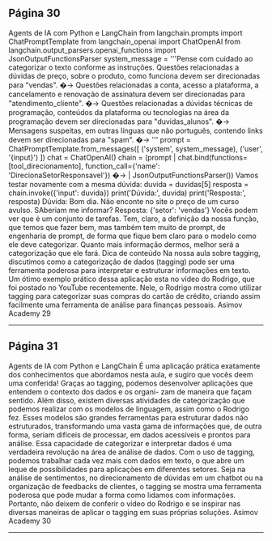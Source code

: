 ## Página 30

Agents de IA com Python e LangChain
from langchain.prompts import ChatPromptTemplate
from langchain_openai import ChatOpenAI
from langchain.output_parsers.openai_functions import JsonOutputFunctionsParser
system_message = '''Pense com cuidado ao categorizar o texto conforme as instruções.
Questões relacionadas a dúvidas de preço, sobre o produto, como funciona devem ser
direcionadas para "vendas".
�→
Questões relacionadas a conta, acesso a plataforma, a cancelamento e renovação de assinatura
devem ser direcionadas para "atendimento_cliente".
�→
Questões relacionadas a dúvidas técnicas de programação, conteúdos da plataforma ou
tecnologias na área da programação devem ser direcionadas para "duvidas_alunos".
�→
Mensagens suspeitas, em outras línguas que não português, contendo links devem ser
direcionadas para "spam".
�→
'''
prompt = ChatPromptTemplate.from_messages([
('system', system_message),
('user', '{input}')
])
chat = ChatOpenAI()
chain = (prompt
| chat.bind(functions=[tool_direcionamento], function_call={'name':
'DirecionaSetorResponsavel'})
�→
| JsonOutputFunctionsParser())
Vamos testar novamente com a mesma dúvida:
duvida = duvidas[5]
resposta = chain.invoke({'input': duvida})
print('Dúvida:', duvida)
print('Resposta:', resposta)
Dúvida: Bom dia. Não enconte no site o preço de um curso avulso. SAberiam me informar?
Resposta: {'setor': 'vendas'}
Vocês podem ver que é um conjunto de tarefas. Tem, claro, a definição da nossa função, que temos
que fazer bem, mas também tem muito de prompt, de engenharia de prompt, de forma que fique
bem claro para o modelo como ele deve categorizar. Quanto mais informação dermos, melhor será a
categorização que ele fará.
Dica de conteúdo
Na nossa aula sobre tagging, discutimos como a categorização de dados (tagging) pode ser uma
ferramenta poderosa para interpretar e estruturar informações em texto.
Um ótimo exemplo prático dessa aplicação esta no vídeo do Rodrigo, que foi postado no YouTube
recentemente. Nele, o Rodrigo mostra como utilizar tagging para categorizar suas compras do cartão
de crédito, criando assim facilmente uma ferramenta de análise para finanças pessoais.
Asimov Academy
29


---
## Página 31

Agents de IA com Python e LangChain
É uma aplicação prática exatamente dos conhecimentos que abordamos nesta aula, e sugiro que vocês
deem uma conferida!
Graças ao tagging, podemos desenvolver aplicações que entendem o contexto dos dados e os organi-
zam de maneira que façam sentido.
Além disso, existem diversas atividades de categorização que podemos realizar com os modelos de
linguagem, assim como o Rodrigo fez. Esses modelos são grandes ferramentas para estruturar
dados não estruturados, transformando uma vasta gama de informações que, de outra forma, seriam
difíceis de processar, em dados acessíveis e prontos para análise.
Essa capacidade de categorizar e interpretar dados é uma verdadeira revolução na área de análise
de dados. Com o uso de tagging, podemos trabalhar cada vez mais com dados em texto, o que abre
um leque de possibilidades para aplicações em diferentes setores. Seja na análise de sentimentos, no
direcionamento de dúvidas em um chatbot ou na organização de feedbacks de clientes, o tagging se
mostra uma ferramenta poderosa que pode mudar a forma como lidamos com informações.
Portanto, não deixem de conferir o vídeo do Rodrigo e se inspirar nas diversas maneiras de aplicar o
tagging em suas próprias soluções.
Asimov Academy
30


---